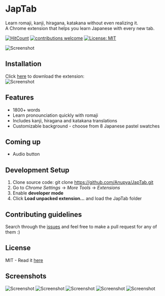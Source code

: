 # JapTab

Learn romaji, kanji, hiragana, katakana without even realizing it. <br >
A Chrome extension that helps you learn Japanese with every new tab. 

[![HitCount](http://hits.dwyl.com/Anupya/JapTab.svg)](http://hits.dwyl.com/Anupya/JapTab) [![contributions welcome](https://img.shields.io/badge/contributions-welcome-brightgreen.svg?style=flat)](https://github.com/dwyl/esta/issues) [![License: MIT](https://img.shields.io/badge/License-MIT-yellow.svg)](https://opensource.org/licenses/MIT)


![Screenshot](https://github.com/Anupya/JapTab/blob/master/logotitlesmaller.png)


## Installation
 Click [here](https://chrome.google.com/webstore/detail/japtab/jndamehabjcbgopalgabjpplldmjnnfn) to download the extension: <br />
 ![Screenshot](http://static1.squarespace.com/static/4f5810d9e4b0ebbf0a1507a6/546cff26e4b08897ae07e062/55b2a832e4b051ab94b88fde/1440437069496/?format=1000w)
 
 ## Features
 - 1800+ words
 - Learn pronounciation quickly with romaji
 - Includes kanji, hiragana and katakana translations
 - Customizable background - choose from 8 Japanese pastel swatches
 
 ## Coming up
 - Audio button
 
 ## Development Setup
 
 1. Clone source code: git clone https://github.com/Anupya/JapTab.git
 2. Go to *Chrome Settings* -> *More Tools* -> *Extensions*
 3. Enable **developer mode**
 4. Click **Load unpacked extension...** and load the JapTab folder
 
 ## Contributing guidelines
 
 Search through the [issues](https://github.com/Anupya/JapTab/issues) and feel free to make a pull request for any of them :)
 
## License

MIT - Read it [here](https://github.com/Anupya/JapTab/blob/master/LICENSE)

## Screenshots
![Screenshot](https://github.com/Anupya/JapTab/blob/master/screenshot5.png)
![Screenshot](https://github.com/Anupya/JapTab/blob/master/screenshot1.png)
![Screenshot](https://github.com/Anupya/JapTab/blob/master/screenshot2.png)
![Screenshot](https://github.com/Anupya/JapTab/blob/master/screenshot3.png)
![Screenshot](https://github.com/Anupya/JapTab/blob/master/screenshot4.png)
